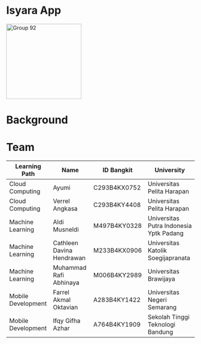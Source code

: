 # Isyara App

<img width="201" alt="Group 92" src="https://github.com/user-attachments/assets/bc12ea2c-9851-405f-92d1-152ca6360c87">

# Background


# Team

| Learning Path  | Name | ID Bangkit | University |
| ------------- | ------------- |------------- | ------------- |
| Cloud Computing  | Ayumi  | C293B4KX0752  | Universitas Pelita Harapan  |
| Cloud Computing  | Verrel Angkasa  | C293B4KY4408  | Universitas Pelita Harapan  |
| Machine Learning  | Aldi Musneldi  | M497B4KY0328	  | Universitas Putra Indonesia Yptk Padang  |
| Machine Learning  | Cathleen Davina Hendrawan  | M233B4KX0906  | Universitas Katolik Soegijapranata  |
| Machine Learning  | Muhammad Rafi Abhinaya  | M006B4KY2989  |Universitas Brawijaya  |
| Mobile Development  | Farrel Akmal Oktavian  | A283B4KY1422  | Universitas Negeri Semarang  |
| Mobile Development  | Ifqy Gifha Azhar  | A764B4KY1909  | Sekolah Tinggi Teknologi Bandung  |
